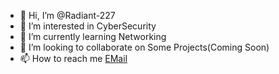- 👋 Hi, I’m @Radiant-227
- 👀 I’m interested in CyberSecurity
- 🌱 I’m currently learning Networking 
- 💞️ I’m looking to collaborate on Some Projects(Coming Soon)
- 📫 How to reach me [EMail](official.anshulchoudhary@gmail.com)

<!---
Radiant-227/Radiant-227 is a ✨ special ✨ repository because its `README.md` (this file) appears on your GitHub profile.
You can click the Preview link to take a look at your changes.
--->
